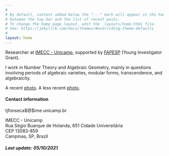 ```yaml
---
#
# By default, content added below the "---" mark will appear in the home page
# between the top bar and the list of recent posts.
# To change the home page layout, edit the _layouts/home.html file.
# See: https://jekyllrb.com/docs/themes/#overriding-theme-defaults
#
layout: home
---
```



Researcher at <a href="https://www.ime.unicamp.br/en">IMECC - Unicamp</a>, supported by <a href="https://fapesp.br/en">FAPESP</a> (Young Investigator Grant).

I work in Number Theory and Algebraic Geometry, mainly in questions involving periods of algebraic varieties, modular forms, transcendence, and algebraicity.

A recent <a href="assets/pictures/dieppe.jpg">photo</a>. A less recent <a href="assets/pictures/diploma.png">photo</a>.

<h4>
	Contact information
</h4>

<p>
	<span id="mail">tjfonseca$@$ime.unicamp.br</span>
</p> 

IMECC - Unicamp <br>
Rua Ségio Buarque de Holanda, 651 Cidade Universitária <br>
CEP 13083-859 <br>
Campinas, SP, Brazil <br>

<h5>
	Last update: 05/10/2021
</h5>
